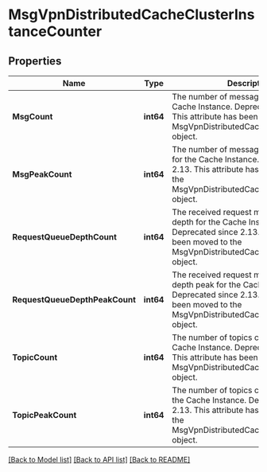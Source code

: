 # MsgVpnDistributedCacheClusterInstanceCounter

## Properties
Name | Type | Description | Notes
------------ | ------------- | ------------- | -------------
**MsgCount** | **int64** | The number of messages cached for the Cache Instance. Deprecated since 2.13. This attribute has been moved to the MsgVpnDistributedCacheClusterInstance object. | [optional] [default to null]
**MsgPeakCount** | **int64** | The number of messages cached peak for the Cache Instance. Deprecated since 2.13. This attribute has been moved to the MsgVpnDistributedCacheClusterInstance object. | [optional] [default to null]
**RequestQueueDepthCount** | **int64** | The received request message queue depth for the Cache Instance. Deprecated since 2.13. This attribute has been moved to the MsgVpnDistributedCacheClusterInstance object. | [optional] [default to null]
**RequestQueueDepthPeakCount** | **int64** | The received request message queue depth peak for the Cache Instance. Deprecated since 2.13. This attribute has been moved to the MsgVpnDistributedCacheClusterInstance object. | [optional] [default to null]
**TopicCount** | **int64** | The number of topics cached for the Cache Instance. Deprecated since 2.13. This attribute has been moved to the MsgVpnDistributedCacheClusterInstance object. | [optional] [default to null]
**TopicPeakCount** | **int64** | The number of topics cached peak for the Cache Instance. Deprecated since 2.13. This attribute has been moved to the MsgVpnDistributedCacheClusterInstance object. | [optional] [default to null]

[[Back to Model list]](../README.md#documentation-for-models) [[Back to API list]](../README.md#documentation-for-api-endpoints) [[Back to README]](../README.md)

